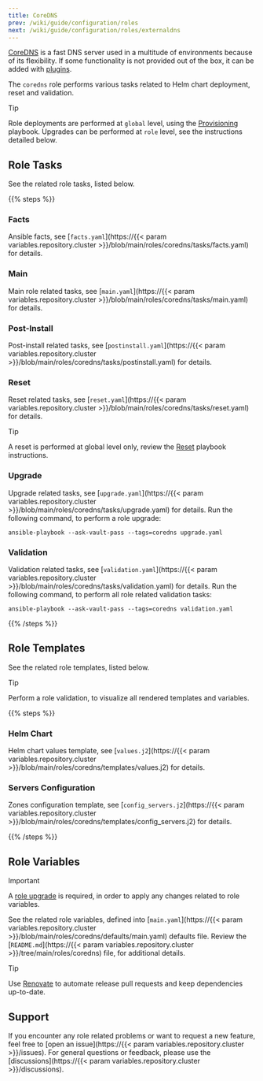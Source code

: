 ```yaml
---
title: CoreDNS
prev: /wiki/guide/configuration/roles
next: /wiki/guide/configuration/roles/externaldns
---
```


[CoreDNS](https://coredns.io/manual/toc) is a fast DNS server used in a multitude of environments because of its flexibility. If some functionality is not provided out of the box, it can be added with [plugins](https://coredns.io/explugins).

The `coredns` role performs various tasks related to Helm chart deployment, reset and validation.

> [!TIP]
> Role deployments are performed at `global` level, using the [Provisioning](/k3s-cluster/wiki/guide/playbooks/provisioning) playbook. Upgrades can be performed at `role` level, see the instructions detailed below.

<!--more-->

## Role Tasks

See the related role tasks, listed below.

{{% steps %}}

### Facts

Ansible facts, see [`facts.yaml`](https://{{< param variables.repository.cluster >}}/blob/main/roles/coredns/tasks/facts.yaml) for details.

### Main

Main role related tasks, see [`main.yaml`](https://{{< param variables.repository.cluster >}}/blob/main/roles/coredns/tasks/main.yaml) for details.

### Post-Install

Post-install related tasks, see [`postinstall.yaml`](https://{{< param variables.repository.cluster >}}/blob/main/roles/coredns/tasks/postinstall.yaml) for details.

### Reset

Reset related tasks, see [`reset.yaml`](https://{{< param variables.repository.cluster >}}/blob/main/roles/coredns/tasks/reset.yaml) for details.

> [!TIP]
> A reset is performed at global level only, review the [Reset](/k3s-cluster/wiki/guide/playbooks/reset) playbook instructions.

### Upgrade

Upgrade related tasks, see [`upgrade.yaml`](https://{{< param variables.repository.cluster >}}/blob/main/roles/coredns/tasks/upgrade.yaml) for details. Run the following command, to perform a role upgrade:

```shell
ansible-playbook --ask-vault-pass --tags=coredns upgrade.yaml
```

### Validation

Validation related tasks, see [`validation.yaml`](https://{{< param variables.repository.cluster >}}/blob/main/roles/coredns/tasks/validation.yaml) for details. Run the following command, to perform all role related validation tasks:

```shell
ansible-playbook --ask-vault-pass --tags=coredns validation.yaml
```

{{% /steps %}}

## Role Templates

See the related role templates, listed below.

> [!TIP]
> Perform a role validation, to visualize all rendered templates and variables.

{{% steps %}}

### Helm Chart

Helm chart values template, see [`values.j2`](https://{{< param variables.repository.cluster >}}/blob/main/roles/coredns/templates/values.j2) for details.

### Servers Configuration

Zones configuration template, see [`config_servers.j2`](https://{{< param variables.repository.cluster >}}/blob/main/roles/coredns/templates/config_servers.j2) for details.

{{% /steps %}}

## Role Variables

> [!IMPORTANT]
> A [role upgrade](/k3s-cluster/wiki/guide/configuration/roles/coredns/#upgrade) is required, in order to apply any changes related to role variables.

See the related role variables, defined into [`main.yaml`](https://{{< param variables.repository.cluster >}}/blob/main/roles/coredns/defaults/main.yaml) defaults file. Review the [`README.md`](https://{{< param variables.repository.cluster >}}/tree/main/roles/coredns) file, for additional details.

> [!TIP]
> Use [Renovate](/k3s-cluster/tutorials/handbook/tools/#renovate) to automate release pull requests and keep dependencies up-to-date.

## Support

If you encounter any role related problems or want to request a new feature, feel free to [open an issue](https://{{< param variables.repository.cluster >}}/issues). For general questions or feedback, please use the [discussions](https://{{< param variables.repository.cluster >}}/discussions).
